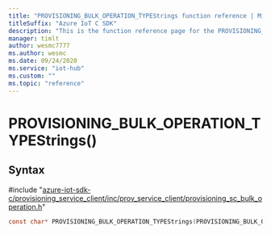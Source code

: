 ```yaml
---                             
title: "PROVISIONING_BULK_OPERATION_TYPEStrings function reference | Microsoft Docs" 
titleSuffix: "Azure IoT C SDK"            
description: "This is the function reference page for the PROVISIONING_BULK_OPERATION_TYPEStrings() function in the Azure IoT C SDK. This SDK is used with Azure IoT Hub and Azure IoT Hub Device Provisioning Service"            
manager: timlt                 
author: wesmc7777              
ms.author: wesmc               
ms.date: 09/24/2020                    
ms.service: "iot-hub"             
ms.custom: ""                
ms.topic: "reference"        
---                            
```


# PROVISIONING_BULK_OPERATION_TYPEStrings()

## Syntax

\#include "[azure-iot-sdk-c/provisioning_service_client/inc/prov_service_client/provisioning_sc_bulk_operation.h](../provisioning-sc-bulk-operation-h.md)"  
```C
const char* PROVISIONING_BULK_OPERATION_TYPEStrings(PROVISIONING_BULK_OPERATION_TYPE  value);
```

